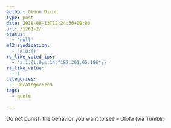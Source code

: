 ```yaml
---
author: Glenn Dixon
type: post
date: 2018-08-13T12:24:30+00:00
url: /1261-2/
status:
  - 'null'
mf2_syndication:
  - 'a:0:{}'
rs_like_voted_ips:
  - 'a:1:{i:0;s:14:"187.201.65.186";}'
rs_like_value:
  - 1
categories:
  - Uncategorized
tags:
  - quote

---
```

Do not punish the behavior you want to see &#8211; Olofa (via Tumblr)
